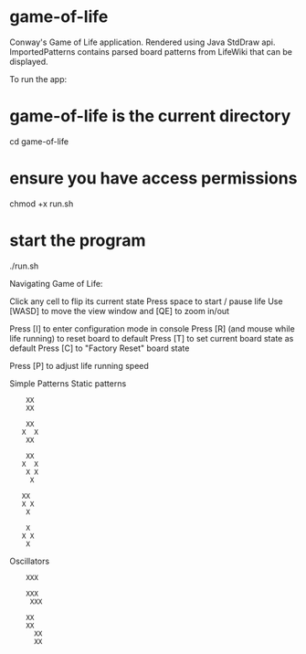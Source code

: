 # game-of-life

Conway's Game of Life application.  Rendered using Java StdDraw api. ImportedPatterns contains parsed board patterns from LifeWiki that can be displayed.

To run the app:

# game-of-life is the current directory
cd game-of-life

# ensure you have access permissions
chmod +x run.sh

# start the program
./run.sh

Navigating Game of Life:

Click any cell to flip its current state
Press space to start / pause life
Use [WASD] to move the view window and [QE] to zoom in/out

Press [I] to enter configuration mode in console
Press [R] (and mouse while life running) to reset board to default
Press [T] to set current board state as default
Press [C] to "Factory Reset" board state

Press [P] to adjust life running speed

Simple Patterns
  Static patterns

        XX
        XX

        XX
       X  X
        XX

        XX
       X  X
        X X
         X

       XX
       X X
        X

        X
       X X
        X

  Oscillators

        XXX 

        XXX
         XXX

        XX
        XX
          XX
          XX

